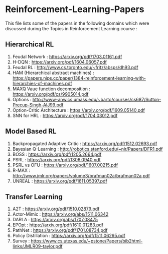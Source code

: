 # Reinforcement-Learning-Papers
This file lists some of the papers in the following domains which were discussed during the Topics in Reinforcement Learning course :

## Hierarchical RL
1. Feudal Network : https://arxiv.org/pdf/1703.01161.pdf
2. H-DQN : https://arxiv.org/pdf/1604.06057.pdf
3. Feudal RL : http://www.cs.toronto.edu/~fritz/absps/dh93.pdf
4. HAM (Hierarchical abstract machines) : https://papers.nips.cc/paper/1384-reinforcement-learning-with-hierarchies-of-machines.pdf
5. MAXQ Vaue function decomposition : https://arxiv.org/pdf/cs/9905014.pdf
6. Options : http://www-anw.cs.umass.edu/~barto/courses/cs687/Sutton-Precup-Singh-AIJ99.pdf
7. Option-Critic Architecture : https://arxiv.org/pdf/1609.05140.pdf
8. SNN for HRL : https://arxiv.org/pdf/1704.03012.pdf

## Model Based RL
1. Backpropagated Adaptive Critic : https://arxiv.org/pdf/1512.02693.pdf
2. Bayesian Q-Learning : http://robotics.stanford.edu/~nir/Papers/DFR1.pdf
3. BOSS : https://arxiv.org/pdf/1205.2664.pdf
4. PSRL : https://arxiv.org/pdf/1306.0940.pdf
5. PSRL vs OFU : https://arxiv.org/pdf/1607.00215.pdf
6. R-MAX : http://www.jmlr.org/papers/volume3/brafman02a/brafman02a.pdf
7. UNREAL : https://arxiv.org/pdf/1611.05397.pdf

## Transfer Learning
1. A2T : https://arxiv.org/pdf/1510.02879.pdf
2. Actor-Mimic : https://arxiv.org/abs/1511.06342
3. DARLA : https://arxiv.org/abs/1707.08475
4. EPOpt : https://arxiv.org/pdf/1610.01283.pdf
5. PathNet : https://arxiv.org/pdf/1701.08734.pdf
6. Policy Distillation : https://arxiv.org/pdf/1511.06295.pdf
7. Survey : https://www.cs.utexas.edu/~pstone/Papers/bib2html-links/JMLR09-taylor.pdf
